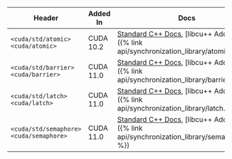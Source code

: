 | Header                                      | Added In  | Docs |
|---------------------------------------------|-----------|------|
| `<cuda/std/atomic>`<br/>`<cuda/atomic>`        | CUDA 10.2 | [Standard C++ Docs](https://en.cppreference.com/w/cpp/header/atomic), [libcu++ Addendum]({% link api/synchronization_library/atomic.md %}) |
| `<cuda/std/barrier>`<br/>`<cuda/barrier>`      | CUDA 11.0 | [Standard C++ Docs](https://en.cppreference.com/w/cpp/header/barrier), [libcu++ Addendum]({% link api/synchronization_library/barrier.md %}) |
| `<cuda/std/latch>`<br/>`<cuda/latch>`          | CUDA 11.0 | [Standard C++ Docs](https://en.cppreference.com/w/cpp/header/latch), [libcu++ Addendum]({% link api/synchronization_library/latch.md %}) |
| `<cuda/std/semaphore>`<br/>`<cuda/semaphore>`  | CUDA 11.0 | [Standard C++ Docs](https://en.cppreference.com/w/cpp/header/semaphore), [libcu++ Addendum]({% link api/synchronization_library/semaphore.md %}) |

